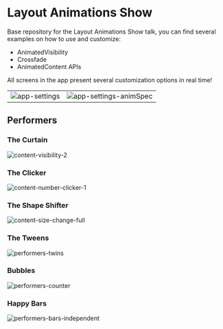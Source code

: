 # Layout Animations Show
Base repository for the Layout Animations Show talk, you can find several examples on how to use and customize:
- AnimatedVisibility
- Crossfade 
- AnimatedContent APIs

All screens in the app present several customization options in real time!

| | |
| --- | --- |
| ![app-settings](https://user-images.githubusercontent.com/26582588/231617150-d4c5f5b9-91ab-4fc1-819a-ff29d85dae61.png) | ![app-settings-animSpec](https://user-images.githubusercontent.com/26582588/231617361-7a5fd60e-a832-45be-901d-4fef12c759a9.png) |



## Performers

### The Curtain
![content-visibility-2](https://user-images.githubusercontent.com/26582588/231617825-dabc4668-c400-495a-bd51-a89fe56f7308.gif)

### The Clicker
![content-number-clicker-1](https://user-images.githubusercontent.com/26582588/231616791-aff8a832-50b3-4339-b13d-3b56d28a70bd.gif)

### The Shape Shifter
![content-size-change-full](https://user-images.githubusercontent.com/26582588/231617079-32f03841-3616-4dc7-aed7-102236b83cdc.gif)

### The Tweens
![performers-twins](https://user-images.githubusercontent.com/26582588/231617408-e583240d-e507-4f67-a397-63dfd264dd22.gif)

### Bubbles
![performers-counter](https://user-images.githubusercontent.com/26582588/231617528-d98d5894-6ef7-4a1f-8c32-5137cb1c0f46.gif)

### Happy Bars
![performers-bars-independent](https://user-images.githubusercontent.com/26582588/231617554-f354b2a3-a65e-4ddf-a23c-dc4770a92d1d.gif)
